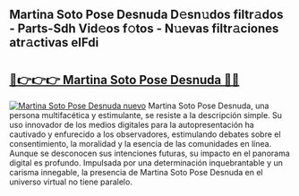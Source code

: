 ## Martina Soto Pose Desnuda D𝚎sn𝚞dos filtr𝚊dos - Parts-Sdh Vid𝚎os f𝚘tos - N𝚞evas filtr𝚊ciones atr𝚊ctivas eIFdi

# <h2><a href="http://mb645hl.tromn.icu/?c=Martina+Soto+Pose+Desnuda">🔗👉👉👉 Martina Soto Pose Desnuda 🔗🔗</a></h2>

[![Martina Soto Pose Desnuda nuevo](https://i.imgur.com/pEAQMta.gif)](http://mb645hl.tromn.icu/?c=Martina+Soto+Pose+Desnuda)
Martina Soto Pose Desnuda, una persona multifacética y estimulante, se resiste a la descripción simple. Su uso innovador de los medios digitales para la autopresentación ha cautivado y enfurecido a los observadores, estimulando debates sobre el consentimiento, la moralidad y la esencia de las comunidades en línea. Aunque se desconocen sus intenciones futuras, su impacto en el panorama digital es profundo. Impulsada por una determinación inquebrantable y un carisma innegable, la presencia de Martina Soto Pose Desnuda en el universo virtual no tiene paralelo.
